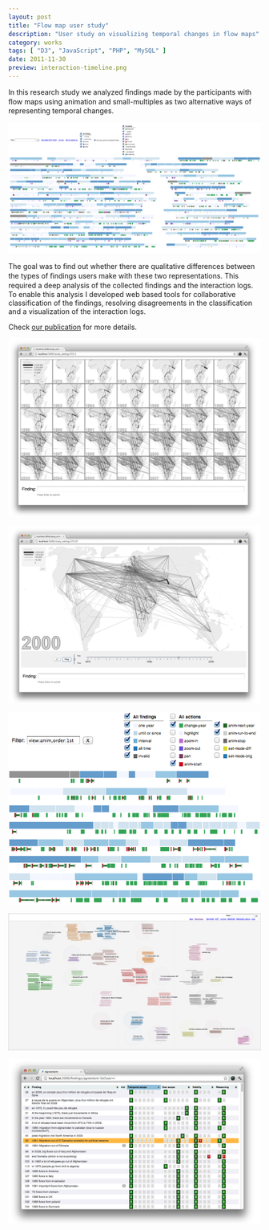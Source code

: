 ```yaml
---
layout: post
title: "Flow map user study"
description: "User study on visualizing temporal changes in flow maps"
category: works
tags: [ "D3", "JavaScript", "PHP", "MySQL" ]
date: 2011-11-30
preview: interaction-timeline.png
---
```


In this research study we analyzed ﬁndings made by the participants with ﬂow maps using animation and small-multiples as two alternative ways of representing temporal
changes. 

![](interaction-timeline.png)

The goal was to ﬁnd out whether there are qualitative differences between the types of ﬁndings users make with these two representations. 
This required a deep analysis of the collected ﬁndings and the interaction logs. To enable this analysis
I developed web based tools for collaborative  classification of the findings, resolving disagreements in the classification and a visualization of the interaction logs.

Check [our publication](jflowmap-user-study.pdf) for more details.

![](sm.png)

![](anim.png)


![](anim-actions.png)



![](tool-crop.png)

![](agreement.png)
